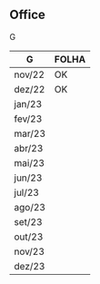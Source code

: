 ## Office ##

G

|        G      |     FOLHA         |
| ------------- | ----------------- |
|     nov/22    |         OK        |
|     dez/22    |         OK        |
|     jan/23    |         
|     fev/23    |         
|     mar/23    |
|     abr/23    |
|     mai/23    |
|     jun/23    |
|     jul/23    |
|     ago/23    |
|     set/23    |
|     out/23    |
|     nov/23    |
|     dez/23    |